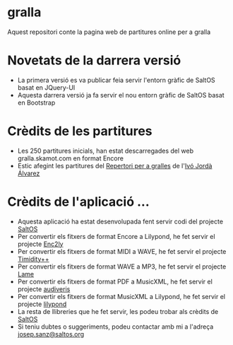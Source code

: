 # gralla
Aquest repositori conte la pagina web de partitures online per a gralla

# Novetats de la darrera versió
- La primera versió es va publicar feia servir l'entorn gràfic de SaltOS basat en JQuery-UI
- Aquesta darrera versió ja fa servir el nou entorn gràfic de SaltOS basat en Bootstrap

# Crèdits de les partitures
- Les 250 partitures inicials, han estat descarregades del web gralla.skamot.com en format Encore
- Estic afegint les partitures del [Repertori per a gralles](https://www.ivojorda.com/partitures-per-a-gralla) de l'[Ivó Jordà Álvarez](https://www.ivojorda.com)

# Crèdits de l'aplicació ...
- Aquesta aplicació ha estat desenvolupada fent servir codi del projecte [SaltOS](https://www.saltos.org)
- Per convertir els fitxers de format Encore a Lilypond, he fet servir el projecte [Enc2ly](https://enc2ly.sourceforge.io/en/)
- Per convertir els fitxers de format MIDI a WAVE, he fet servir el projecte [Timidity++](http://timidity.sourceforge.net/)
- Per convertir els fitxers de format WAVE a MP3, he fet servir el projecte [Lame](https://lame.sourceforge.io/)
- Per convertir els fitxers de format PDF a MusicXML, he fet servir el projecte [audiveris](https://github.com/Audiveris/audiveris)
- Per convertir els fitxers de format MusicXML a Lilypond, he fet servir el projecte [lilypond](http://lilypond.org)
- La resta de llibreries que he fet servir, les podeu trobar als crèdits de [SaltOS](https://www.saltos.org)
- Si teniu dubtes o suggeriments, podeu contactar amb mi a l'adreça josep.sanz@saltos.org


